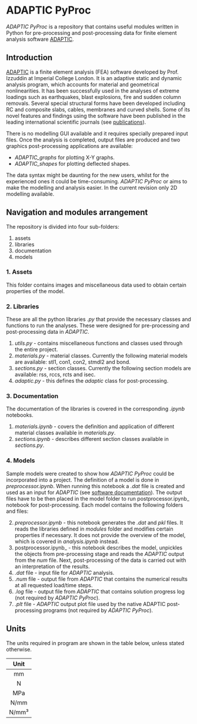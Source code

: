 # ADAPTIC PyProc

*ADAPTIC PyProc* is a repository that contains useful modules written in Python for pre-processing and post-processing data for finite element analysis software [ADAPTIC](https://www.imperial.ac.uk/media/imperial-college/research-centres-and-groups/computational-structural-mechanics/ADAPTIC_Manual.pdf). 

## Introduction

[ADAPTIC](https://www.imperial.ac.uk/media/imperial-college/research-centres-and-groups/computational-structural-mechanics/ADAPTIC_Manual.pdf) is a finite element analysis (FEA) software developed by Prof. Izzuddin at Imperial College London. It is an adaptive static and dynamic analysis program, which accounts for material and geometrical nonlinearities. It has been successfully used in the analyses of extreme loadings such as earthquakes, blast explosions, fire and sudden column removals. Several special structural forms have been developed including RC and composite slabs, cables, membranes and curved shells. Some of its novel features and findings using the software have been published in the leading international scientific journals (see [publications](http://imperial.ac.uk/people/b.izzuddin/publications.html)).

There is no modelling GUI available and it requires specially prepared input files. Once the analysis is completed, output files are produced and two graphics post-processing applications are available:

* _ADAPTIC_graphs_ for plotting X-Y graphs.
* _ADAPTIC_shapes_ for plotting deflected shapes.

The data syntax might be daunting for the new users, whilst for the experienced ones it could be time-consuming. *ADAPTIC PyProc* or aims to make the modelling and analysis easier. In the current revision only 2D modelling available.


## Navigation and modules arrangement

The repository is divided into four sub-folders:
1. assets
2. libraries
3. documentation
4. models

### 1. Assets

This folder contains images and miscellaneous data used to obtain certain properties of the model.

### 2. Libraries 

These are all the python libraries _.py_ that provide the necessary classes and functions to run the analyses. These were designed for pre-processing and post-processing data in _ADAPTIC_. 

1. _utils.py_ - contains miscellaneous functions and classes used through the entire project.
2. _materials.py_ - material classes. Currently the following material models are available: stl1, con1, con2, stmdl2 and bond.
3. _sections.py_ - section classes. Currently the following section models are available: rss, rccs, rcts and isec.
6. _adaptic.py_ - this defines the *adaptic* class for post-processing.

### 3. Documentation

The documentation of the libraries is covered in the corresponding _.ipynb_ notebooks. 

1. _materials.ipynb_ - covers the definition and application of different material classes available in _materials.py_.
2. _sections.ipynb_ - describes different section classes available in _sections.py_. 

### 4. Models

Sample models were created to show how *ADAPTIC PyProc* could be incorporated into a project. The definition of a model is done in _preprocessor.ipynb_. When running this notebook a _.dat_ file is created and used as an input for _ADAPTIC_ (see [software documentation](https://spiral.imperial.ac.uk/handle/10044/1/4228)). The output files have to be then placed in the model folder to run postprocessor.ipynb_ notebook for post-processing. Each model contains the following folders and files:

2. _preprocessor.ipynb_ - this notebook generates the _.dat_ and _pkl_ files. It reads the libraries defined in _modules_ folder and modifies certain properties if necessary. It does not provide the overview of the model, which is covered in _analysis.ipynb_ instead.
2. postprocessor.ipynb_ - this notebook describes the model, unpickles the objects from pre-processing stage and reads the *ADAPTIC* output from the _num_ file. Next, post-processing of the data is carried out with an interpretation of the results.
5. _.dat_ file - input file for *ADAPTIC* analysis.
6. _.num_ file - output file from *ADAPTIC* that contains the numerical results at all requested load/time steps.
7. _.log_ file - output file from _ADAPTIC_ that contains solution progress log (not required by *ADAPTIC PyProc*).
8. _.plt_ file - *ADAPTIC* output plot file used by the native ADAPTIC post-processing programs (not required by *ADAPTIC PyProc*).

## Units

The units required in program are shown in the table below, unless stated otherwise.

| Unit  |
| :---: |
|  mm   |
|   N   |
|  MPa  |
| N/mm  |
| N/mm³ |

